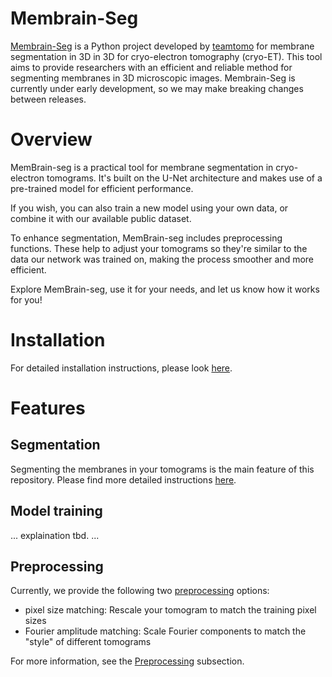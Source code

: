 # Membrain-Seg
[Membrain-Seg](https://github.com/teamtomo/membrain-seg/) is a Python project developed by [teamtomo](https://github.com/teamtomo) for membrane segmentation in 3D in 3D for cryo-electron tomography (cryo-ET). This tool aims to provide researchers with an efficient and reliable method for segmenting membranes in 3D microscopic images. Membrain-Seg is currently under early development, so we may make breaking changes between releases.

# Overview
MemBrain-seg is a practical tool for membrane segmentation in cryo-electron tomograms. It's built on the U-Net architecture and makes use of a pre-trained model for efficient performance.


If you wish, you can also train a new model using your own data, or combine it with our available public dataset.

To enhance segmentation, MemBrain-seg includes preprocessing functions. These help to adjust your tomograms so they're similar to the data our network was trained on, making the process smoother and more efficient.

Explore MemBrain-seg, use it for your needs, and let us know how it works for you!

# Installation
For detailed installation instructions, please look [here](./installation.md).

# Features
## Segmentation
Segmenting the membranes in your tomograms is the main feature of this repository. 
Please find more detailed instructions [here](./Usage/Segmentation.md).

## Model training
... explaination tbd. ...


## Preprocessing
Currently, we provide the following two [preprocessing](https://github.com/teamtomo/membrain-seg/tree/add_docs/src/tomo_preprocessing) options:
- pixel size matching: Rescale your tomogram to match the training pixel sizes
- Fourier amplitude matching: Scale Fourier components to match the "style" of different tomograms

For more information, see the [Preprocessing](Usage/Preprocessing.md) subsection.

